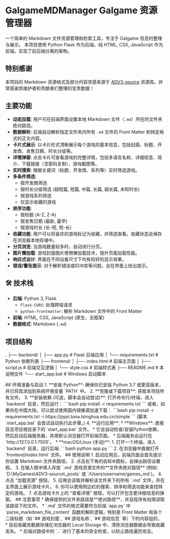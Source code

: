 # GalgameMDManager Galgame 资源管理器
一个简单的 Markdown 文件资源管理和检索工具，专注于 Galgame 信息的整理与展示。
本项目使用 Python Flask 作为后端，纯 HTML, CSS, JavaScript 作为前端，实现了前后端分离的架构。
##  特别感谢
本项目的 Markdown 资源格式及部分内容灵感来源于 [ADV3-source](https://github.com/ACG-3/ADV3-source) 资源库。非常感谢其维护者和贡献者们整理的宝贵数据！
##  主要功能
*   **动态加载**: 用户可在前端界面设置本地 Markdown 文件（`.md`）所在的文件夹绝对路径。
*   **数据解析**: 后端自动解析指定文件夹内所有 `.md` 文件的 Front Matter 和特定格式的正文内容。
*   **卡片式展示**: 以卡片形式清晰展示每个游戏的基本信息，包括封面、标题、开发商、发售日期、时长分级等。
*   **详情弹窗**: 点击卡片可查看游戏的完整详情，包括多语言名称、详细信息、简介、下载链接（含密码复制）、游戏截图等。
*   **实时搜索**: 根据关键词（标题、开发商、系列等）实时筛选游戏。
*   **多条件筛选**:
    *   按开发商筛选
    *   按时长分级筛选 (超短篇, 短篇, 中篇, 长篇, 超长篇, 未知时长)
    *   按游戏系列筛选
    *   仅显示收藏的游戏
*   **排序功能**:
    *   按标题 (A-Z, Z-A)
    *   按发售日期 (最新, 最早)
    *   按游戏时长 (长-短, 短-长)
*   **收藏功能**: 用户可以将喜欢的游戏标记为收藏，并筛选查看。收藏状态会保存在浏览器本地存储中。
*   **分页浏览**: 当游戏数量较多时，自动进行分页。
*   **图片懒加载**: 游戏封面图片使用懒加载技术，提升页面加载性能。
*   **响应式设计**: 界面在不同设备尺寸下均有较好的显示效果。
*   **错误/警告提示**: 对于解析错误或ID冲突等问题，会在界面上给出提示。
## 🛠️ 技术栈
*   **后端**: Python 3, Flask
    *   `Flask-CORS`: 处理跨域请求
    *   `python-frontmatter`: 解析 Markdown 文件中的 Front Matter
*   **前端**: HTML, CSS, JavaScript (原生，无框架)
*   **数据格式**: Markdown (`.md`)
##  项目结构
.
├── backend/
│   ├── app.py             # Flask 后端应用
│   └── requirements.txt   # Python 依赖列表
├── frontend/
│   ├── index.html         # 前端主页面
│   ├── script.js          # 前端交互逻辑
│   └── style.css          # 前端样式表
├── README.md              # 本说明文件
└── start_app.bat          # Windows 启动脚本

<TEXT>
##  环境准备与启动
1.  **安装 Python**: 确保你已安装 Python 3.7 或更高版本，并已将其添加到系统环境变量 `PATH` 中。
2.  **克隆或下载项目**: 获取本项目所有文件。
3.  **安装依赖 (可选，脚本会自动尝试)**:
    打开命令行/终端，进入 `backend` 目录，然后运行：
    ```bash
    pip install -r requirements.txt
    ```
    或者，如果你在中国大陆，可以尝试使用国内镜像源加速下载：
    ```bash
    pip install -r requirements.txt -i https://pypi.tuna.tsinghua.edu.cn/simple
    ```
    (脚本 `start_app.bat` 会尝试自动执行此步骤。)
4.  **运行应用**:
    *   **Windows**: 直接双击项目根目录下的 `start_app.bat` 文件。
        *   它会自动检查/安装Python依赖，然后启动后端服务器，并用默认浏览器打开前端页面。
        *   后端服务会运行在 `http://127.0.0.1:7500`。
    *   **macOS/Linux (手动)**:
        1.  打开一个终端，进入 `backend` 目录，运行后端:
            ```bash
            python app.py
            ```
        2.  在浏览器中直接打开 `frontend/index.html` 文件。
##  使用说明
1.  启动应用后，前端页面会首先提示你设置 Markdown 文件夹路径。
2.  点击右下角的齿轮⚙️图标，会弹出路径设置框。
3.  在输入框中填入存放 `.md` 游戏资源文件的**文件夹绝对路径** (例如: `D:\MyGames\ADV3-source\_posts` 或 `/Users/username/games_md`)。
4.  点击 "加载资源" 按钮。
5.  应用会读取并解析该文件夹下的所有 `.md` 文件，并在主界面上展示游戏卡片。
6.  你可以使用侧边栏的搜索、排序和筛选功能来查找特定的游戏。
7.  点击游戏卡片上的 "查看详情" 按钮，可以打开包含更详细信息的弹窗。
##  注意事项
*   确保提供的文件夹路径是**绝对路径**，并且程序有权限读取该路径下的文件。
*   `.md` 文件的格式需要符合后端 `app.py` 中 `parse_markdown_file_content` 函数的解析逻辑，特别是 Front Matter 和各个二级标题（如 `## 游戏封面`, `## 游戏名称`, `## 游戏信息` 等）下的内容组织。
*   目前收藏夹数据存储在浏览器的 Local Storage 中，清除浏览器数据会导致收藏丢失。
*   后端对路径中的 `..` 进行了基本的安全检查，以防止路径遍历攻击。
